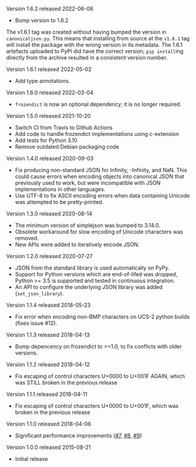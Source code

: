 Version 1.6.2 released 2022-06-08

* Bump version to 1.6.2

The v1.6.1 tag was created without having bumped the version in
`canonicaljson.py`. This means that installing from source at the `v1.6.1` tag will
install the package with the wrong version in its metadata. The 1.6.1 artefacts
uploaded to PyPI did have the correct version; `pip install`ing
directly from the archive resulted in a consistent version number.

Version 1.6.1 released 2022-05-02

* Add type annotations.

Version 1.6.0 released 2022-03-04

* `frozendict` is now an optional dependency; it is no longer required.

Version 1.5.0 released 2021-10-20

* Switch CI from Travis to Github Actions
* Add code to handle frozendict implementations using c-extension
* Add tests for Python 3.10
* Remove outdated Debian packaging code

Version 1.4.0 released 2020-09-03

* Fix producing non-standard JSON for Infinity, -Infinity, and NaN. This could
  cause errors when encoding objects into canonical JSON that previously used to
  work, but were incompatible with JSON implementations in other languages.
* Use UTF-8 to fix ASCII encoding errors when data containing Unicode was
  attempted to be pretty-printed.

Version 1.3.0 released 2020-08-14

* The minimum version of simplejson was bumped to 3.14.0.
* Obsolete workaround for slow encoding of Unicode characters was removed.
* New APIs were added to iteratively encode JSON.

Version 1.2.0 released 2020-07-27

* JSON from the standard library is used automatically on PyPy.
* Support for Python versions which are end-of-lifed was dropped, Python >= 3.5
  is supported and tested in continuous integration.
* An API to configure the underlying JSON library was added (`set_json_library`).

Version 1.1.4 released 2018-05-23

 * Fix error when encoding non-BMP characters on UCS-2 python builds
   (fixes issue #12).

Version 1.1.3 released 2018-04-13

 * Bump depencency on frozendict to >=1.0, to fix conflicts with older
   versions.

Version 1.1.2 released 2018-04-12

 * Fix escaping of control characters U+0000 to U+001F AGAIN, which was STILL
   broken in the previous release

Version 1.1.1 released 2018-04-11

 * Fix escaping of control characters U+0000 to U+001F, which was broken in
   the previous release

Version 1.1.0 released 2018-04-06

 * Significant performance improvements
   ([\#7](https://github.com/matrix-org/python-canonicaljson/pull/7),
   [\#8](https://github.com/matrix-org/python-canonicaljson/pull/8),
   [\#9](https://github.com/matrix-org/python-canonicaljson/pull/9))

Version 1.0.0 released 2015-08-21

 * Initial release
